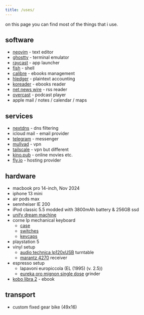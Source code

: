```yaml
---
title: /uses/
---
```


on this page you can find most of the things that i use.

## software

- [neovim](https://neovim.io/) - text editor
- [ghostty](https://ghostty.org) - terminal emulator
- [raycast](http://raycast.com) - app launcher
- [fish](https://fishshell.com) - shell
- [calibre](https://calibre-ebook.com) - ebooks management
- [hledger](https://hledger.org) - plaintext accounting
- [koreader](http://koreader.rocks) - ebooks reader
- [net news wire](https://netnewswire.com) - rss reader
- [overcast](https://overcast.fm/) - podcast player
- apple mail / notes / calendar / maps

## services

- [nextdns](https://nextdns.io/?from=7dkc9vrh) - dns filtering
- icloud mail - email provider
- [telegram](https://telegram.com) - messenger
- [mullvad](https://mullvad.net) - vpn
- [tailscale](https://tailscale.com) - vpn but different
- [kino.pub](https://kino.pub) - online movies etc.
- [fly.io](https://fly.io) - hosting provider

## hardware

- macbook pro 14-inch, Nov 2024
- iphone 13 mini
- air pods max
- sennheiser IE 200
- iPod classic 5.5 modded with 3800mAh battery & 256GB ssd
- [unify dream machine](https://store.ui.com/collections/unifi-network-unifi-os-consoles/products/udm-us)
- corne lp mechanical keyboard
  - [case](https://boardsource.xyz/store/5f2efc462902de7151495057)
  - [switches](https://lowprokb.ca/products/sunset-tactile-choc-switches)
  - [keycaps](https://lowprokb.ca/products/ldsa-low-profile-blank-keycaps)
- playstation 5
- vinyl setup
  - [audio technica lp120xUSB](https://www.audio-technica.com/en-us/at-lp120xusb) turntable
  - [marantz 4270](https://classicreceivers.com/marantz-4270-quad) receiver
- espresso setup
  - lapavoni europiccola (EL (1995) (v. 2.5))
  - [eureka oro mignon single dose](https://www.eureka.co.it/en/products/eureka+oro/prosumer+grinders/prosumer/71.aspx) grinder
- [kobo libra 2](https://us.kobobooks.com/products/kobo-libra-2) - ebook

## transport

- custom fixed gear bike (49x16)
